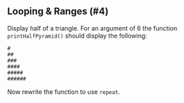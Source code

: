 ## Looping & Ranges (#4)

Display half of a triangle. For an argument of 6 the function
`printHalfPyramid()` should display the following:

```
#
##
###
####
#####
######
```

Now rewrite the function to use `repeat`.
